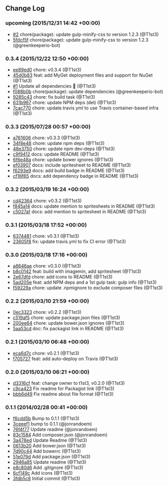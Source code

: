 ## Change Log

### upcoming (2015/12/31 14:42 +00:00)
- [#2](https://github.com/t1st3/famfamfam-silk/pull/2) chore(package): update gulp-minify-css to version 1.2.3 (@T1st3)
- [5fdcf5f](https://github.com/T1st3/famfamfam-silk/commit/5fdcf5f01aec849ecfbea7e1eaa94f9812f68a5b) chore(package): update gulp-minify-css to version 1.2.3 (@greenkeeperio-bot)

### 0.3.4 (2015/12/22 12:50 +00:00)
- [ee89ed0](https://github.com/T1st3/famfamfam-silk/commit/ee89ed015e74ea04bfa8678dd08ef0dde5f69b0a) chore: v0.3.4 (@T1st3)
- [45d0b83](https://github.com/T1st3/famfamfam-silk/commit/45d0b838a46857c23ab8ea635594e3db5178361f) feat: add MyGet deployment files and support for NuGet (@T1st3)
- [#1](https://github.com/t1st3/famfamfam-silk/pull/1) Update all dependencies 🌴 (@T1st3)
- [f088b0b](https://github.com/T1st3/famfamfam-silk/commit/f088b0b5675d37668aea7090f8db765d840d00c8) chore(package): update dependencies (@greenkeeperio-bot)
- [9285c43](https://github.com/T1st3/famfamfam-silk/commit/9285c43b8e0b5df3f5547be40eb1ccbd07e0601d) chore: fix build task (@T1st3)
- [631b967](https://github.com/T1st3/famfamfam-silk/commit/631b967d640c8e7741f06c3ca5f83a3f05542bf6) chore: update NPM deps (del) (@T1st3)
- [7cac770](https://github.com/T1st3/famfamfam-silk/commit/7cac770cdc0b50fa455745d21dc45ce3c1022695) chore: update.travis.yml to use Travis container-based infra (@T1st3)

### 0.3.3 (2015/07/28 00:57 +00:00)
- [a761606](https://github.com/T1st3/famfamfam-silk/commit/a7616060b334cb1ab111e9d4cb5870045d86bdbc) chore: v0.3.3 (@T1st3)
- [34f8e48](https://github.com/T1st3/famfamfam-silk/commit/34f8e4848d87b1c4115087bc4fd3309ca19c703f) chore: update npm deps (@T1st3)
- [48e3750](https://github.com/T1st3/famfamfam-silk/commit/48e37509e456a61af4967882959ae28a060ae4db) chore: update npm dev-deps (@T1st3)
- [c9f9412](https://github.com/T1st3/famfamfam-silk/commit/c9f94127e4b15d5d859b3c2c6d12ee3f9ca26db1) docs: update README (@T1st3)
- [6f6e48a](https://github.com/T1st3/famfamfam-silk/commit/6f6e48ac72a942218ebd779710b5798ab95d6e64) chore: update bower ignores (@T1st3)
- [ef03907](https://github.com/T1st3/famfamfam-silk/commit/ef03907ae7a8c85bdc67e964d775a5d9e7a13698) docs: include spritesheet to README (@T1st3)
- [f6293e9](https://github.com/T1st3/famfamfam-silk/commit/f6293e974bd1378d9a09abc8401138d2e70b9d27) docs: add build badge in README (@T1st3)
- [cf16f65](https://github.com/T1st3/famfamfam-silk/commit/cf16f65d222c256f2a1ff9225206cde24a9540e9) docs: add dependency badge in README (@T1st3)

### 0.3.2 (2015/03/19 16:24 +00:00)
- [cd42364](https://github.com/T1st3/famfamfam-silk/commit/cd42364fd198781e8a20f512e3d4636778fde9dc) chore: v0.3.2 (@T1st3)
- [f845a14](https://github.com/T1st3/famfamfam-silk/commit/f845a146c78712594c5627c2d29b6f3e00dd97f9) docs: update mention to spritesheets in README (@T1st3)
- [c5027af](https://github.com/T1st3/famfamfam-silk/commit/c5027af9a810f53ceaf1262363aeb2edbfac99b6) docs: add mention to spritesheet in README (@T1st3)

### 0.3.1 (2015/03/18 17:52 +00:00)
- [6374481](https://github.com/T1st3/famfamfam-silk/commit/637448133d62e7ed401cf7e33d2274507ba91eec) chore: v0.3.1 (@T1st3)
- [23605f8](https://github.com/T1st3/famfamfam-silk/commit/23605f865a13900c9e8a3826975cc715d58b9056) fix: update travis.yml to fix CI error (@T1st3)

### 0.3.0 (2015/03/18 17:16 +00:00)
- [a8646ae](https://github.com/T1st3/famfamfam-silk/commit/a8646ae76651c52623ee1753258cbe1784b58363) chore: v0.3.0 (@T1st3)
- [b8c0142](https://github.com/T1st3/famfamfam-silk/commit/b8c014277bd7d59e40da4eafdca200331c0fd7e1) feat: build with imagemin, add spritesheet (@T1st3)
- [2e67dfd](https://github.com/T1st3/famfamfam-silk/commit/2e67dfd32aa5af55637334eaa638512aa1412c3d) chore: add icons to README (@T1st3)
- [5ad205e](https://github.com/T1st3/famfamfam-silk/commit/5ad205e9e7a16581c33fb3d36c9983ac5fb27e58) feat: add NPM deps and a 1st gulp task: gulp info (@T1st3)
- [f59229a](https://github.com/T1st3/famfamfam-silk/commit/f59229afaabb2def2b66c2bedf2c38b7e342db67) chore: update .npmignore to exclude composer files (@T1st3)

### 0.2.2 (2015/03/10 21:59 +00:00)
- [0ec3323](https://github.com/T1st3/famfamfam-silk/commit/0ec3323bb8af062b583e72552d42187153145c24) chore: v0.2.2 (@T1st3)
- [c519af5](https://github.com/T1st3/famfamfam-silk/commit/c519af597630b878b8fea70691cfc55dbd9eeed2) chore: update package.json files (@T1st3)
- [200ee64](https://github.com/T1st3/famfamfam-silk/commit/200ee64157aa0aad2f08bd0af79b0536477bee1a) chore: update bower.json ignores (@T1st3)
- [5aa53cd](https://github.com/T1st3/famfamfam-silk/commit/5aa53cde57a4e64a2c996c0601a23f11a4958d36) doc: fix packagist link in README (@T1st3)

### 0.2.1 (2015/03/10 06:48 +00:00)
- [eca6d7c](https://github.com/T1st3/famfamfam-silk/commit/eca6d7c3d6a3ff5d0fe694a8657546960cbc5a2c) chore: v0.2.1 (@T1st3)
- [f705727](https://github.com/T1st3/famfamfam-silk/commit/f70572748729c0bd7eb63a12c7b78fc52cdf37ad) feat: add auto-deploy on Travis (@T1st3)

### 0.2.0 (2015/03/10 06:21 +00:00)
- [d3316cf](https://github.com/T1st3/famfamfam-silk/commit/d3316cf6be77ebd2e94cdc8975365e28e28ac2ee) feat: change owner to t1st3, v0.2.0 (@T1st3)
- [c9ca423](https://github.com/T1st3/famfamfam-silk/commit/c9ca423bcb0006593736ff8b866007cf00e02ad5) Fix readme for Packagist link (@T1st3)
- [bbb6d49](https://github.com/T1st3/famfamfam-silk/commit/bbb6d492fe5fe9e561648ee6404241a4f2916c7f) Fix readme about file format (@T1st3)

### 0.1.1 (2014/02/28 00:41 +00:00)
- [f6cdd5b](https://github.com/T1st3/famfamfam-silk/commit/f6cdd5b87d6df66da41fb70e411faba68b5f87df) Bump to 0.1.1 (@T1st3)
- [3ceeef1](https://github.com/T1st3/famfamfam-silk/commit/3ceeef123bf97e26636b458d5f9bb590c3d050bf) bump to 0.1.1 (@jonrandoem)
- [76f4f77](https://github.com/T1st3/famfamfam-silk/commit/76f4f77a540239578cc535ed4c0693ef5bd3a5b9) Update readme (@jonrandoem)
- [83c1584](https://github.com/T1st3/famfamfam-silk/commit/83c1584c1a8f6c920074b4cdb585b8962ac2b92f) Add composer.json (@jonrandoem)
- [3a478ed](https://github.com/T1st3/famfamfam-silk/commit/3a478ed1958b9f64df9cef2795364f7fc80d6223) Update Readme (@T1st3)
- [0613b20](https://github.com/T1st3/famfamfam-silk/commit/0613b20c1c742d0f7ecae99636b4bb9f49982c8f) Add bower.json (@T1st3)
- [7d90c44](https://github.com/T1st3/famfamfam-silk/commit/7d90c44ce3bd1a782daaf5d9bbfd079f7ba2ec04) Add bowerrc (@T1st3)
- [51e079d](https://github.com/T1st3/famfamfam-silk/commit/51e079decf8d03fe947d2183cff35c3b5e38e620) Add package.json (@T1st3)
- [2946a85](https://github.com/T1st3/famfamfam-silk/commit/2946a851ca32978cbb9614621c6eeabe6d031130) Update readme (@T1st3)
- [e8c80d6](https://github.com/T1st3/famfamfam-silk/commit/e8c80d67e84be58a50e2fad709fe26e6a1ab2a84) Add .gitignore (@T1st3)
- [6cf149c](https://github.com/T1st3/famfamfam-silk/commit/6cf149ceb902155d1d780069510550db8089c857) Add icons (@T1st3)
- [3fdb5c6](https://github.com/T1st3/famfamfam-silk/commit/3fdb5c61f1ff9557eeaca744a54bd2a4fb9edb1e) Initial commit (@T1st3)